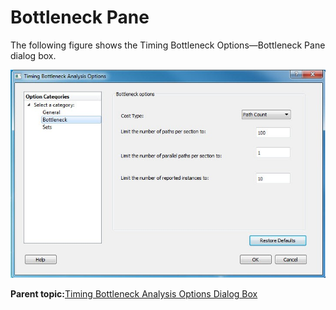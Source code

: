 # Bottleneck Pane

The following figure shows the Timing Bottleneck Options—Bottleneck Pane dialog box.

![???](GUID-0A8CA20B-8F74-4785-A046-84EDEDA5F378-low.jpg "Timing Bottleneck Options—Bottleneck Pane Dialog Box")

**Parent topic:**[Timing Bottleneck Analysis Options Dialog Box](GUID-05ED0374-C577-4F82-AAAB-331A31619D55.md)

